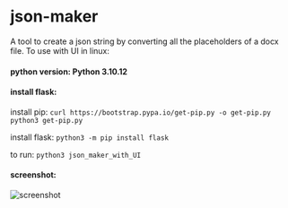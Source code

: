 # json-maker

A tool to create a json string by converting all the placeholders of a docx file.
To use with UI in linux:
#### python version: Python 3.10.12
#### install  flask:
install pip: ```curl https://bootstrap.pypa.io/get-pip.py -o get-pip.py``` <br/>
```python3 get-pip.py```

install flask: ```python3 -m pip install flask```

to run: ```python3 json_maker_with_UI```

#### screenshot:
![screenshot](https://github.com/Y3454R/json-maker/blob/main/Screenshot%20from%202024-03-28%2013-23-19.png)
